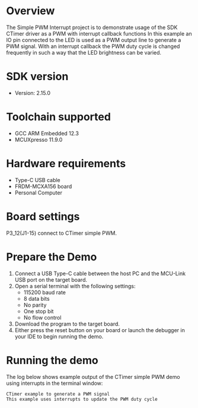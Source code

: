 Overview
========
The Simple PWM Interrupt project is to demonstrate usage of the SDK CTimer driver as a PWM with interrupt callback functions
In this example an IO pin connected to the LED is used as a PWM output line to generate a PWM signal.
With an interrupt callback the PWM duty cycle is changed frequently in such a way that the LED brightness can be varied.

SDK version
===========
- Version: 2.15.0

Toolchain supported
===================
- GCC ARM Embedded  12.3
- MCUXpresso  11.9.0

Hardware requirements
=====================
- Type-C USB cable
- FRDM-MCXA156 board
- Personal Computer

Board settings
==============
P3_12(J1-15) connect to CTimer simple PWM.

Prepare the Demo
================
1.  Connect a USB Type-C cable between the host PC and the MCU-Link USB port on the target board.
2.  Open a serial terminal with the following settings:
    - 115200 baud rate
    - 8 data bits
    - No parity
    - One stop bit
    - No flow control
3.  Download the program to the target board.
4.  Either press the reset button on your board or launch the debugger in your IDE to begin running the demo.

Running the demo
================
The log below shows example output of the CTimer simple PWM demo using interrupts in the terminal window:
~~~~~~~~~~~~~~~~~~~~~~~~~~~~~~~~~~~
CTimer example to generate a PWM signal
This example uses interrupts to update the PWM duty cycle
~~~~~~~~~~~~~~~~~~~~~~~~~~~~~~~~~~~
